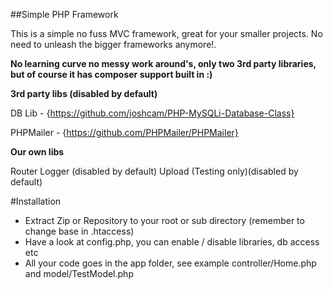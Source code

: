 ##Simple PHP Framework

This is a simple no fuss MVC framework, great for your smaller projects. No need  to unleash the bigger frameworks anymore!.

**No learning curve no messy work around's, only two 3rd party libraries, but of course it has composer support built in :)**


**3rd party libs (disabled by default)**

DB Lib - {https://github.com/joshcam/PHP-MySQLi-Database-Class}

PHPMailer - {https://github.com/PHPMailer/PHPMailer}


**Our own libs**

Router
Logger (disabled by default)
Upload (Testing only)(disabled by default)


#Installation

* Extract Zip or Repository to your root or sub directory (remember to change base in .htaccess)
* Have a look at config.php, you can enable / disable libraries, db access etc
* All your code goes in the app folder, see example controller/Home.php and model/TestModel.php
